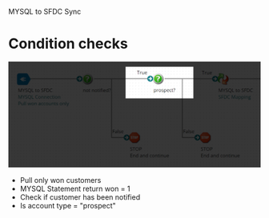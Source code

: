 MYSQL to SFDC Sync
# Condition checks

<img src="./images/20220725083216.png" class="img-right">

- Pull only won customers
- MYSQL Statement return won = 1
- Check if customer has been notified
- Is account type = "prospect"